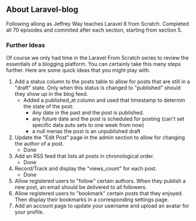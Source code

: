 ## About Laravel-blog

Following allong as Jeffrey Way teaches Laravel 8 from Scratch. Completed all 70 
episodes and commited after each section, starting from section 5.

### Further Ideas
Of course we only had time in the Laravel From Scratch series to review the essentials of a blogging platform. You can certainly take this many steps further. Here are some quick ideas that you might play with.

1. Add a status column to the posts table to allow for posts that are still in a "draft" state. Only when this status is changed to "published" should they show up in the blog feed.
    - Added a published_at column and used that timestamp to determin the state of the post:
        - Any date in the past and the post is published.
        - any future date and the post is scheduled for posting (can't set specific data auto sets to one week from now)
        - a null menas the post is an unpublished draft
2. Update the "Edit Post" page in the admin section to allow for changing the author of a post.
    - Done
3. Add an RSS feed that lists all posts in chronological order.
    - Done
4. Record/Track and display the "views_count" for each post.
    - Done
5. Allow registered users to "follow" certain authors. When they publish a new post, an email should be delivered to all followers.
6. Allow registered users to "bookmark" certain posts that they enjoyed. Then display their bookmarks in a corresponding settings page.
7. Add an account page to update your username and upload an avatar for your profile.

